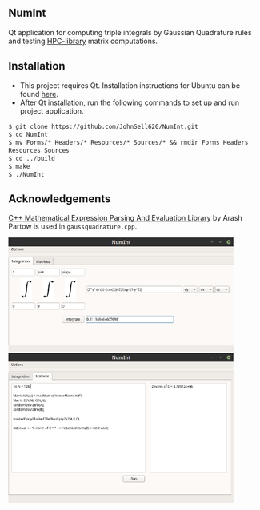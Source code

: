 ## NumInt
Qt application for computing triple integrals by Gaussian Quadrature rules and testing [HPC-library](https://github.com/JohnSell620/HPC-Library) matrix computations.

## Installation
- This project requires Qt. Installation instructions for Ubuntu can be found [here](https://wiki.qt.io/Install_Qt_5_on_Ubuntu).
- After Qt installation, run the following commands to set up and run project application.
```
$ git clone https://github.com/JohnSell620/NumInt.git
$ cd NumInt
$ mv Forms/* Headers/* Resources/* Sources/* && rmdir Forms Headers Resources Sources
$ cd ../build
$ make
$ ./NumInt
```


## Acknowledgements
[C++ Mathematical Expression Parsing And Evaluation Library](https://github.com/ArashPartow/exprtk) by Arash Partow is used in `gaussquadrature.cpp`.

<img src="./NumInt/images/numint1.png" alt="Double Integration" width="450px" />
<img src="./NumInt/images/numint2.png" alt="Matrix Computation" width="450px" />
